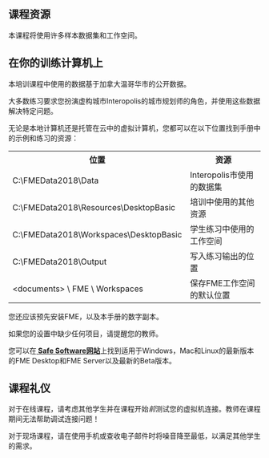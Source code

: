   <div id="readme" class="readme blob instapaper_body">
    <article class="markdown-body entry-content" itemprop="text"><h1><a id="user-content-course-resources" class="anchor" aria-hidden="true" href="https://github.com/safesoftware/FMETraining/blob/Desktop-Basic-2018/DesktopBasic0Introduction/0.02.CourseResources.md#course-resources"></a><font style="vertical-align: inherit;"><font style="vertical-align: inherit;">课程资源</font></font></h1>
<p><font style="vertical-align: inherit;"><font style="vertical-align: inherit;">本课程将使用许多样本数据集和工作空间。</font></font></p>
<h2><a id="user-content-on-your-training-computer" class="anchor" aria-hidden="true" href="https://github.com/safesoftware/FMETraining/blob/Desktop-Basic-2018/DesktopBasic0Introduction/0.02.CourseResources.md#on-your-training-computer"></a><font style="vertical-align: inherit;"><font style="vertical-align: inherit;">在你的训练计算机上</font></font></h2>
<p><font style="vertical-align: inherit;"><font style="vertical-align: inherit;">本培训课程中使用的数据基于加拿大温哥华市的公开数据。</font></font></p>
<p><font style="vertical-align: inherit;"><font style="vertical-align: inherit;">大多数练习要求您扮演虚构城市Interopolis的城市规划师的角色，并使用这些数据解决特定问题。</font></font></p>
<p><font style="vertical-align: inherit;"><font style="vertical-align: inherit;">无论是本地计算机还是托管在云中的虚拟计算机，您都可以在以下位置找到手册中的示例和练习的资源：</font></font></p>
<table>
<tbody><tr>
<th><font style="vertical-align: inherit;"><font style="vertical-align: inherit;">位置</font></font></th>
<th><font style="vertical-align: inherit;"><font style="vertical-align: inherit;">资源</font></font></th>
</tr>
<tr>
<td><font style="vertical-align: inherit;"><font style="vertical-align: inherit;">C:\FMEData2018\Data</font></font></td>
<td><font style="vertical-align: inherit;"><font style="vertical-align: inherit;">Interopolis市使用的数据集</font></font></td>
</tr>
<tr>
<td><font style="vertical-align: inherit;"><font style="vertical-align: inherit;">C:\FMEData2018\Resources\DesktopBasic</font></font></td>
<td><font style="vertical-align: inherit;"><font style="vertical-align: inherit;">培训中使用的其他资源</font></font></td>
</tr>
<tr>
<td><font style="vertical-align: inherit;"><font style="vertical-align: inherit;">C:\FMEData2018\Workspaces\DesktopBasic</font></font></td>
<td><font style="vertical-align: inherit;"><font style="vertical-align: inherit;">学生练习中使用的工作空间</font></font></td>
</tr>
<tr>
<td><font style="vertical-align: inherit;"><font style="vertical-align: inherit;">C:\FMEData2018\Output</font></font></td>
<td><font style="vertical-align: inherit;"><font style="vertical-align: inherit;">写入练习输出的位置</font></font></td>
</tr>
<tr>
<td><font style="vertical-align: inherit;"><font style="vertical-align: inherit;">&lt;documents&gt; \ FME \ Workspaces</font></font></td>
<td><font style="vertical-align: inherit;"><font style="vertical-align: inherit;">保存FME工作空间的默认位置</font></font></td>
</tr>
</tbody></table>
<p><font style="vertical-align: inherit;"><font style="vertical-align: inherit;">您还应该预先安装FME，以及本手册的数字副本。</font></font></p>
<p><font style="vertical-align: inherit;"><font style="vertical-align: inherit;">如果您的设置中缺少任何项目，请提醒您的教师。</font></font></p>
<p><font style="vertical-align: inherit;"><font style="vertical-align: inherit;">您可以在</font></font><strong><a href="https://www.safe.com/support/support-resources/fme-downloads/" title="下载页面" rel="nofollow"><font style="vertical-align: inherit;"><font style="vertical-align: inherit;"> Safe Software网站</font></font></a></strong><font style="vertical-align: inherit;"><font style="vertical-align: inherit;">上找到适用于Windows，Mac和Linux的最新版本的FME Desktop和FME Server以及最新的Beta版本</font><font style="vertical-align: inherit;">。</font></font></p>
<h2><a id="user-content-course-etiquette" class="anchor" aria-hidden="true" href="https://github.com/safesoftware/FMETraining/blob/Desktop-Basic-2018/DesktopBasic0Introduction/0.02.CourseResources.md#course-etiquette"></a><font style="vertical-align: inherit;"><font style="vertical-align: inherit;">课程礼仪</font></font></h2>
<p><font style="vertical-align: inherit;"><font style="vertical-align: inherit;">对于在线课程，请考虑其他学生并在课程开始</font></font><em><font style="vertical-align: inherit;"><font style="vertical-align: inherit;">前</font></font></em><font style="vertical-align: inherit;"><font style="vertical-align: inherit;">测试您的虚拟机连接。</font></font><font style="vertical-align: inherit;">教师在课程期间无法帮助调试连接问题！</font></font></p>
<p><font style="vertical-align: inherit;"><font style="vertical-align: inherit;">对于现场课程，请在使用手机或查收电子邮件时将噪音降至最低，以满足其他学生的需求。</font></font></p>
</article>
  </div>

